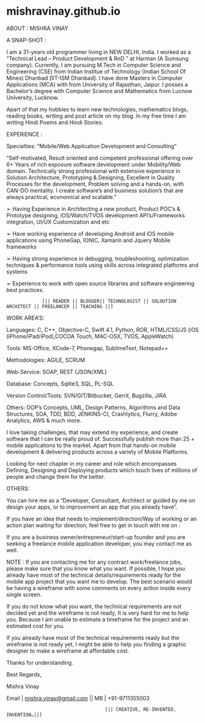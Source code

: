 # mishravinay.github.io

ABOUT : MISHRA VINAY

A SNAP-SHOT :

I am a 31-years old programmer living in NEW DELHI, India. I worked as a “Technical Lead – Product Development & RnD ” at Harman (A Sumsung company). Currently, I am pursuing M.Tech in Computer Science and Engineering (CSE) from Indian Institue of Technology (Indian School Of Mines) Dhanbad [IIT-ISM Dhanbad]. I have done Masters in Computer Applications (MCA) with from University of Rajasthan, Jaipur. I posses a Bachelor’s degree with Computer Science and Mathematics from Lucnow University, Lucknow. 

Apart of that my hobbies to learn new technologies, mathematics blogs, reading books, writing and post article on my blog. In my free time I am writing Hindi Poems and Hindi Stories. 

EXPERIENCE :

Specialties:  “Mobile/Web Application Development and Consulting”

“Self-motivated, Result oriented and competent professional offering over 6+ Years of rich exposure software development under Mobility/Web domain. Technically strong professional with extensive experience in Solution Architecture, Prototyping & Designing, Excellent in Quality Processes for the development, Problem solving and a hands-on, with CAN-DO mentality. I create software’s and business solution’s that are always practical, economical and scalable.”

➢ Having Experience in Architecting a new product, Product POC’s & Prototype designing, iOS/Watch/TVOS development API’s/Frameworks integration, UI/UX Customization and etc

➢ Have working experience of developing Android and iOS mobile applications using PhoneGap, IONIC, Xamarin and Jquery Mobile frameworks

➢ Having strong experience in debugging, troubleshooting, optimization techniques & performance tools using skills across integrated platforms and systems

➢ Experience to work with open source libraries and software engineering best practices.


                 [|| READER || BLOGGER|| TECHNOLOGIST || SOLOUTION ARCHITECT || FREELANCER || TEACHING ||]

WORK AREA’S:

Languages: C, C++, Objective-C, Swift 4.1, Python, ROR, HTML/CSS/JS (iOS (iPhone/iPad/iPod),COCOA Touch, MAC-OSX, TVOS, AppleWatch)

Tools: MS-Office, XCode-7, Phonegap, SublimeText, Notepad++

Methodologies: AGILE, SCRUM

Web-Service: SOAP, REST (JSON/XML)

Database: Concepts, Sqlite3, SQL, PL-SQL

Version Control/Tools: SVN/GIT/Bitbucket, Gerrit, Bugzilla, JIRA

Others: OOP’s Concepts, UML, Design Patterns, Algorithms and Data Structures, SOA, TDD, BDD, JENKINS-CI, Crashlytics, Flurry, Adobe Analytics, AWS & much more.


I love taking challenges, that may extend my experience, and create software that I can be really proud of. Successfully publish more than 25 + mobile applications to the market. Apart from that hands-on mobile development & delivering products across a variety of Mobile Platforms. 

Looking for next chapter in my career and role which encompasses Defining, Designing and Deploying products which touch lives of millions of people and change them for the better.

OTHERS:

You can hire me as a “Developer, Consultant, Architect or guided by me on design your apps, or to improvement an app that you already have”.

If you have an idea that needs to implement/direction/Way of working or an action plan waiting for direction, feel free to get in touch with me on :

If you are a business owner/entrepreneur/start-up founder and you are seeking a freelance mobile application developer, you may contact me as well.

NOTE : If you are contacting me for any contract work/freelance jobs, please make sure that you know what you want. If possible, I hope you already have most of the technical details/requirements ready for the mobile app project that you want me to develop. The best scenario would be having a wireframe with some comments on every action inside every single screen.

If you do not know what you want, the technical requirements are not decided yet and the wireframe is not ready, It is very hard for me to help you. Because I am unable to estimate a timeframe for the project and an estimated cost for you.

If you already have most of the technical requirements ready but the wireframe is not ready yet, I might be able to help you finding a graphic designer to make a wireframe at affordable cost.

Thanks for understanding.

Best Regards,

Mishra Vinay

Email | mishra.vinav@gmail.com || MB | +91-9711355003

                                        [|| CREATIVE, RE-INVENTED, INVENTION…||]

